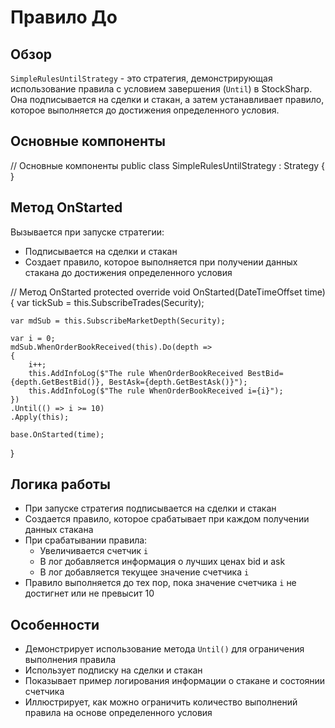 # Правило До

## Обзор

`SimpleRulesUntilStrategy` - это стратегия, демонстрирующая использование правила с условием завершения (`Until`) в StockSharp. Она подписывается на сделки и стакан, а затем устанавливает правило, которое выполняется до достижения определенного условия.

## Основные компоненты

// Основные компоненты
public class SimpleRulesUntilStrategy : Strategy
{
}

## Метод OnStarted

Вызывается при запуске стратегии:

- Подписывается на сделки и стакан
- Создает правило, которое выполняется при получении данных стакана до достижения определенного условия

// Метод OnStarted
protected override void OnStarted(DateTimeOffset time)
{
    var tickSub = this.SubscribeTrades(Security);

    var mdSub = this.SubscribeMarketDepth(Security);

    var i = 0;
    mdSub.WhenOrderBookReceived(this).Do(depth =>
    {
        i++;
        this.AddInfoLog($"The rule WhenOrderBookReceived BestBid={depth.GetBestBid()}, BestAsk={depth.GetBestAsk()}");
        this.AddInfoLog($"The rule WhenOrderBookReceived i={i}");
    })
    .Until(() => i >= 10)
    .Apply(this);

    base.OnStarted(time);
}

## Логика работы

- При запуске стратегия подписывается на сделки и стакан
- Создается правило, которое срабатывает при каждом получении данных стакана
- При срабатывании правила:
  - Увеличивается счетчик `i`
  - В лог добавляется информация о лучших ценах bid и ask
  - В лог добавляется текущее значение счетчика `i`
- Правило выполняется до тех пор, пока значение счетчика `i` не достигнет или не превысит 10

## Особенности

- Демонстрирует использование метода `Until()` для ограничения выполнения правила
- Использует подписку на сделки и стакан
- Показывает пример логирования информации о стакане и состоянии счетчика
- Иллюстрирует, как можно ограничить количество выполнений правила на основе определенного условия